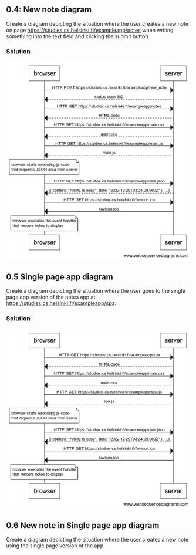 ## 0.4: New note diagram

Create a diagram depicting the situation where the user creates a new note on page
https://studies.cs.helsinki.fi/exampleapp/notes when writing something into the text field and clicking the submit button.

### Solution

![ex 0.4](ex0.4.png)


## 0.5 Single page app diagram

Create a diagram depicting the situation where the user goes to the single page app version of the notes app at https://studies.cs.helsinki.fi/exampleapp/spa.

### Solution

![ex 0.5](ex0.5.png)

## 0.6 New note in Single page app diagram

Create a diagram depicting the situation where the user creates a new note using the single page version of the app.
